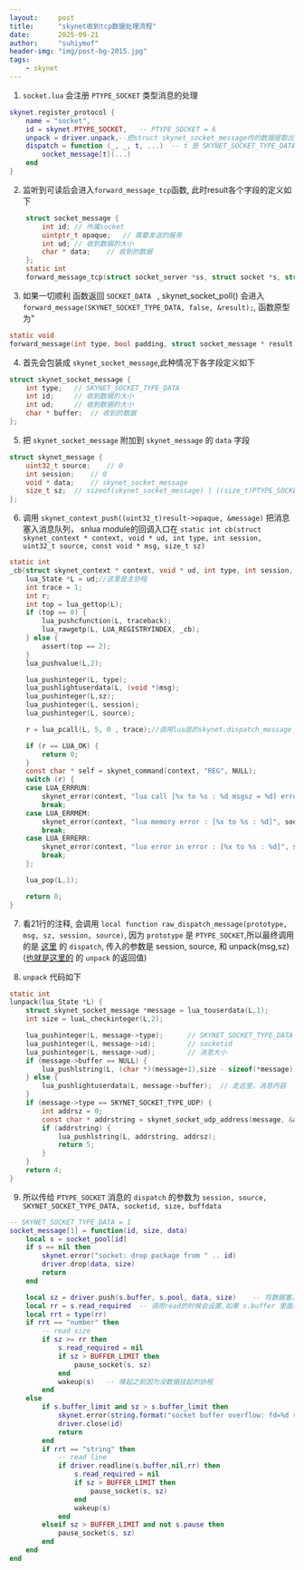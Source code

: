 ```yaml
---
layout:     post
title:      "skynet收到tcp数据处理流程"
date:       2025-09-21
author:     "suhiymof"
header-img: "img/post-bg-2015.jpg"
tags:
    - skynet
---
```


1. <span id = "jump1">`socket.lua` 会注册 `PTYPE_SOCKET` 类型消息的处理</span>
```lua {.line-numbers}
skynet.register_protocol {
	name = "socket",
	id = skynet.PTYPE_SOCKET,	-- PTYPE_SOCKET = 6
	unpack = driver.unpack,--把struct skynet_socket_message内的数据提取出来 即 type id ud buffer 注意type不同 后面参数的意义也是不同的 对于收到 SKYNET_SOCKET_TYPE_DATA (id ud buffer) 是 id, size, data
	dispatch = function (_, _, t, ...)  -- t 是 SKYNET_SOCKET_TYPE_DATA
		socket_message[t](...)
	end
}
```

2. 监听到可读后会进入`forward_message_tcp`函数, 此时result各个字段的定义如下
    
```c {.line-numbers}
    struct socket_message {
        int id; // 所属socket
        uintptr_t opaque;   // 需要发送的服务
        int ud;	// 收到数据的大小
        char * data;    // 收到的数据
    };
    static int
    forward_message_tcp(struct socket_server *ss, struct socket *s, struct socket_lock *l, struct socket_message * result)
```

3. 如果一切顺利 函数返回 `SOCKET_DATA ` , skynet_socket_poll() 会进入 `forward_message(SKYNET_SOCKET_TYPE_DATA, false, &result);`, 函数原型为"

```c {.line-numbers}
static void
forward_message(int type, bool padding, struct socket_message * result)
```

4. 首先会包装成 `skynet_socket_message`,此种情况下各字段定义如下

```c {.line-numbers}
struct skynet_socket_message {
	int type;   // SKYNET_SOCKET_TYPE_DATA
	int id;     // 收到数据的大小
	int ud;     // 收到数据的大小
	char * buffer;  // 收到的数据 
};
```

5. 把 `skynet_socket_message` 附加到 `skynet_message` 的 `data` 字段

```c {.line-numbers}
struct skynet_message {
	uint32_t source;    // 0
	int session;    // 0
	void * data;    // skynet_socket_message
	size_t sz;  // sizeof(skynet_socket_message) | ((size_t)PTYPE_SOCKET << MESSAGE_TYPE_SHIFT);//PTYPE_SOCKET放置在sz的高八位
};
```

6. 调用 `skynet_context_push((uint32_t)result->opaque, &message)` 把消息塞入消息队列， snlua module的回调入口在 `static int cb(struct skynet_context * context, void * ud, int type, int session, uint32_t source, const void * msg, size_t sz)`

```c {.line-numbers}
static int
_cb(struct skynet_context * context, void * ud, int type, int session, uint32_t source, const void * msg, size_t sz) {
	lua_State *L = ud;//这里是主协程
	int trace = 1;
	int r;
	int top = lua_gettop(L);
	if (top == 0) {
		lua_pushcfunction(L, traceback);
		lua_rawgetp(L, LUA_REGISTRYINDEX, _cb);
	} else {
		assert(top == 2);
	}
	lua_pushvalue(L,2);

	lua_pushinteger(L, type);
	lua_pushlightuserdata(L, (void *)msg);
	lua_pushinteger(L,sz);
	lua_pushinteger(L, session);
	lua_pushinteger(L, source);

	r = lua_pcall(L, 5, 0 , trace);//调用lua层的skynet.dispatch_message 其参数是prototype, msg, sz, session, source

	if (r == LUA_OK) {
		return 0;
	}
	const char * self = skynet_command(context, "REG", NULL);
	switch (r) {
	case LUA_ERRRUN:
		skynet_error(context, "lua call [%x to %s : %d msgsz = %d] error : " KRED "%s" KNRM, source , self, session, sz, lua_tostring(L,-1));
		break;
	case LUA_ERRMEM:
		skynet_error(context, "lua memory error : [%x to %s : %d]", source , self, session);
		break;
	case LUA_ERRERR:
		skynet_error(context, "lua error in error : [%x to %s : %d]", source , self, session);
		break;
	};

	lua_pop(L,1);

	return 0;
}
```

7. 看21行的注释, 会调用 `local function raw_dispatch_message(prototype, msg, sz, session, source)`, 因为 `prototype` 是  `PTYPE_SOCKET`,所以最终调用的是 [这里](#jump1) 的 `dispatch`, 传入的参数是 session, source, 和 unpack(msg,sz)([也就是这里的](#jump1) 的 `unpack` 的返回值)

8. `unpack` 代码如下

```c {.line-numbers}
static int
lunpack(lua_State *L) {
	struct skynet_socket_message *message = lua_touserdata(L,1);
	int size = luaL_checkinteger(L,2);

	lua_pushinteger(L, message->type);      // SKYNET_SOCKET_TYPE_DATA
	lua_pushinteger(L, message->id);        // socketid
	lua_pushinteger(L, message->ud);        // 消息大小
	if (message->buffer == NULL) {
		lua_pushlstring(L, (char *)(message+1),size - sizeof(*message));
	} else {
		lua_pushlightuserdata(L, message->buffer);  // 走这里，消息内容
	}
	if (message->type == SKYNET_SOCKET_TYPE_UDP) {
		int addrsz = 0;
		const char * addrstring = skynet_socket_udp_address(message, &addrsz);
		if (addrstring) {
			lua_pushlstring(L, addrstring, addrsz);
			return 5;
		}
	}
	return 4;
}
```

9. 所以传给 `PTYPE_SOCKET` 消息的 `dispatch` 的参数为 `session, source, SKYNET_SOCKET_TYPE_DATA, socketid, size, buffdata`

```lua {.line-numbers}
-- SKYNET_SOCKET_TYPE_DATA = 1
socket_message[1] = function(id, size, data)
	local s = socket_pool[id]
	if s == nil then
		skynet.error("socket: drop package from " .. id)
		driver.drop(data, size)
		return
	end

	local sz = driver.push(s.buffer, s.pool, data, size)    -- 将数据塞入 s.buffer 的结尾
	local rr = s.read_required  -- 调用read的时候会设置,如果 s.buffer 里面没有数据就会挂起
	local rrt = type(rr)
	if rrt == "number" then
		-- read size
		if sz >= rr then
			s.read_required = nil
			if sz > BUFFER_LIMIT then
				pause_socket(s, sz)
			end
			wakeup(s)   -- 唤起之前因为没数据挂起的协程
		end
	else
		if s.buffer_limit and sz > s.buffer_limit then
			skynet.error(string.format("socket buffer overflow: fd=%d size=%d", id , sz))
			driver.close(id)
			return
		end
		if rrt == "string" then
			-- read line
			if driver.readline(s.buffer,nil,rr) then
				s.read_required = nil
				if sz > BUFFER_LIMIT then
					pause_socket(s, sz)
				end
				wakeup(s)
			end
		elseif sz > BUFFER_LIMIT and not s.pause then
			pause_socket(s, sz)
		end
	end
end
```
